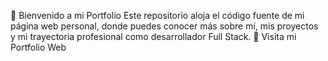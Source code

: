 👋 Bienvenido a mi Portfolio
Este repositorio aloja el código fuente de mi página web personal, donde puedes conocer más sobre mí, mis proyectos y mi trayectoria profesional como desarrollador Full Stack.
🚀 Visita mi Portfolio Web
